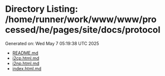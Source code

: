 # Directory Listing: /home/runner/work/www/www/processed/he/pages/site/docs/protocol
Generated on: Wed May  7 05:19:38 UTC 2025

- [README.md](README.md)
- [i2cp.html.md](i2cp.html.md)
- [i2np.html.md](i2np.html.md)
- [index.html.md](index.html.md)
